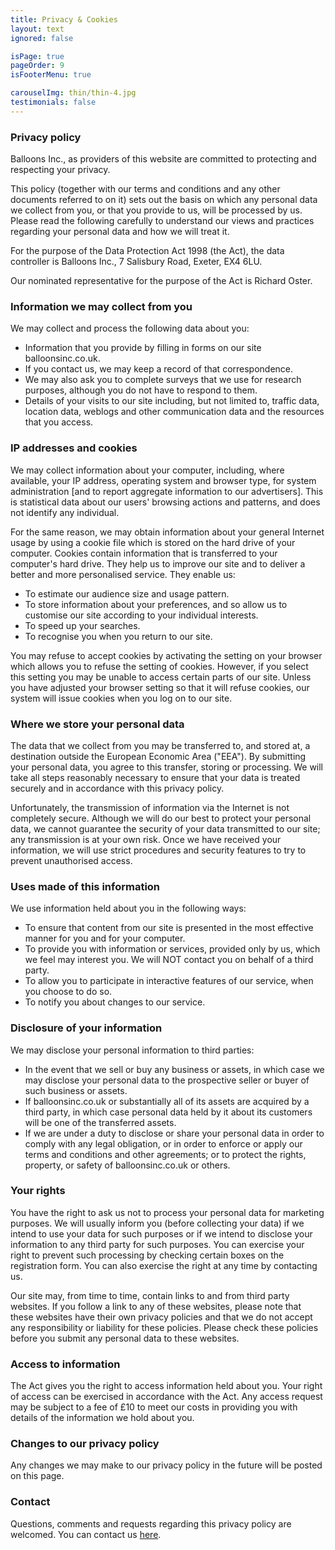 ```yaml
---
title: Privacy & Cookies
layout: text
ignored: false

isPage: true
pageOrder: 9
isFooterMenu: true

carouselImg: thin/thin-4.jpg
testimonials: false
---
```

### Privacy policy

Balloons Inc., as providers of this website are committed to protecting and respecting your privacy.

This policy (together with our terms and conditions and any other documents referred to on it) sets out the basis on which any personal data we collect from you, or that you provide to us, will be processed by us. Please read the following carefully to understand our views and practices regarding your personal data and how we will treat it.

For the purpose of the Data Protection Act 1998 (the Act), the data controller is Balloons Inc., 7 Salisbury Road, Exeter, EX4 6LU.

Our nominated representative for the purpose of the Act is Richard Oster.

### Information we may collect from you

We may collect and process the following data about you:

- Information that you provide by filling in forms on our site balloonsinc.co.uk.
- If you contact us, we may keep a record of that correspondence.
- We may also ask you to complete surveys that we use for research purposes, although you do not have to respond to them.
- Details of your visits to our site including, but not limited to, traffic data, location data, weblogs and other communication data and the resources that you access.

### IP addresses and cookies

We may collect information about your computer, including, where available, your IP address, operating system and browser type, for system administration [and to report aggregate information to our advertisers]. This is statistical data about our users' browsing actions and patterns, and does not identify any individual.

For the same reason, we may obtain information about your general Internet usage by using a cookie file which is stored on the hard drive of your computer. Cookies contain information that is transferred to your computer's hard drive. They help us to improve our site and to deliver a better and more personalised service. They enable us:

- To estimate our audience size and usage pattern.
- To store information about your preferences, and so allow us to customise our site according to your individual interests.
- To speed up your searches.
- To recognise you when you return to our site.

You may refuse to accept cookies by activating the setting on your browser which allows you to refuse the setting of cookies. However, if you select this setting you may be unable to access certain parts of our site. Unless you have adjusted your browser setting so that it will refuse cookies, our system will issue cookies when you log on to our site.

### Where we store your personal data

The data that we collect from you may be transferred to, and stored at, a destination outside the European Economic Area ("EEA"). By submitting your personal data, you agree to this transfer, storing or processing. We will take all steps reasonably necessary to ensure that your data is treated securely and in accordance with this privacy policy.

Unfortunately, the transmission of information via the Internet is not completely secure. Although we will do our best to protect your personal data, we cannot guarantee the security of your data transmitted to our site; any transmission is at your own risk. Once we have received your information, we will use strict procedures and security features to try to prevent unauthorised access.

### Uses made of this information

We use information held about you in the following ways:

- To ensure that content from our site is presented in the most effective manner for you and for your computer.
- To provide you with information or services, provided only by us, which we feel may interest you. We will NOT contact you on behalf of a third party.
- To allow you to participate in interactive features of our service, when you choose to do so.
- To notify you about changes to our service.

### Disclosure of your information

We may disclose your personal information to third parties:

- In the event that we sell or buy any business or assets, in which case we may disclose your personal data to the prospective seller or buyer of such business or assets.
- If balloonsinc.co.uk or substantially all of its assets are acquired by a third party, in which case personal data held by it about its customers will be one of the transferred assets.
- If we are under a duty to disclose or share your personal data in order to comply with any legal obligation, or in order to enforce or apply our terms and conditions and other agreements; or to protect the rights, property, or safety of balloonsinc.co.uk or others.

### Your rights

You have the right to ask us not to process your personal data for marketing purposes. We will usually inform you (before collecting your data) if we intend to use your data for such purposes or if we intend to disclose your information to any third party for such purposes. You can exercise your right to prevent such processing by checking certain boxes on the registration form. You can also exercise the right at any time by contacting us.

Our site may, from time to time, contain links to and from third party websites. If you follow a link to any of these websites, please note that these websites have their own privacy policies and that we do not accept any responsibility or liability for these policies. Please check these policies before you submit any personal data to these websites.

### Access to information

The Act gives you the right to access information held about you. Your right of access can be exercised in accordance with the Act. Any access request may be subject to a fee of £10 to meet our costs in providing you with details of the information we hold about you.

### Changes to our privacy policy

Any changes we may make to our privacy policy in the future will be posted on this page.

### Contact

Questions, comments and requests regarding this privacy policy are welcomed. You can contact us [here](contact.html).